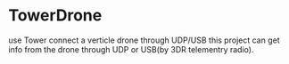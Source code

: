 # TowerDrone
use Tower connect a verticle drone through UDP/USB
this project can get info from the drone  through UDP or USB(by 3DR telementry radio).
